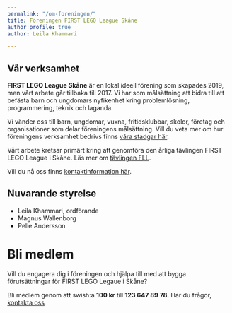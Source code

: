 ```yaml
---
permalink: "/om-foreningen/"
title: Föreningen FIRST LEGO League Skåne
author_profile: true
author: Leila Khammari

---
```

## Vår verksamhet

**FIRST LEGO League Skåne** är en lokal ideell förening som skapades 2019, men vårt arbete går tillbaka till 2017. Vi har som målsättning att bidra till att befästa barn och ungdomars nyfikenhet kring problemlösning, programmering, teknik och laganda.

Vi vänder oss till barn, ungdomar, vuxna, fritidsklubbar, skolor, företag och organisationer som delar föreningens målsättning. Vill du veta mer om hur föreningens verksamhet bedrivs finns [våra stadgar här](/uploads/2019-stadgar-for-foreningen-first-lego-league-skane.pdf).

Vårt arbete kretsar primärt kring att genomföra den årliga tävlingen FIRST LEGO League i Skåne. Läs mer om [tävlingen FLL](/intresse/om-fll/).

Vill du nå oss finns [kontaktinformation här](/kontakt/).

## Nuvarande styrelse

* Leila Khammari, ordförande
* Magnus Wallenborg
* Pelle Andersson

# Bli medlem

Vill du engagera dig i föreningen och hjälpa till med att bygga förutsättningar för FIRST LEGO Legaue i Skåne?

Bli medlem genom att swish:a **100 kr** till **123 647 89 78**. Har du frågor, [kontakta oss](/kontakt/)